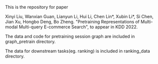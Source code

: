 This is the repository for paper 


Xinyi Liu, Wanxian Guan, Lianyun Li, Hui Li, Chen Lin*, Xubin Li*, Si Chen, Jian Xu, Hongbo Deng, Bo Zheng. "Pretraining Representations of Multi-modal Multi-query E-commerce Search", to appear in KDD 2022.


The data and code for pretraining session graph are included in graph_pretrain directory.


The data for downstream tasks(eg. ranking) is included in ranking_data directory.
